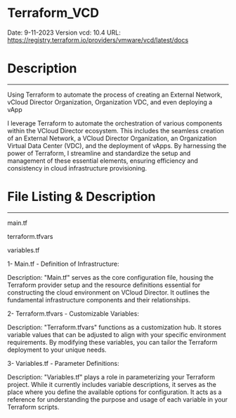 # Terraform_VCD
 Date: 9-11-2023
 Version vcd: 10.4
 URL: https://registry.terraform.io/providers/vmware/vcd/latest/docs
# Description
-------------------------------------
Using Terraform to automate the process of creating an External Network, vCloud Director Organization, Organization VDC, and even deploying a vApp

I leverage Terraform to automate the orchestration of various components within the VCloud Director ecosystem. This includes the seamless creation of an External Network, a VCloud Director Organization, an Organization Virtual Data Center (VDC), and the deployment of vApps. By harnessing the power of Terraform, I streamline and standardize the setup and management of these essential elements, ensuring efficiency and consistency in cloud infrastructure provisioning.

# File Listing & Description
-------------------------------------
main.tf

terraform.tfvars

variables.tf

1- Main.tf - Definition of Infrastructure:

Description: "Main.tf" serves as the core configuration file, housing the Terraform provider setup and the resource definitions essential for constructing the cloud environment on VCloud Director. It outlines the fundamental infrastructure components and their relationships.

2- Terraform.tfvars - Customizable Variables:

Description: "Terraform.tfvars" functions as a customization hub. It stores variable values that can be adjusted to align with your specific environment requirements. By modifying these variables, you can tailor the Terraform deployment to your unique needs.

3- Variables.tf - Parameter Definitions:

Description: "Variables.tf" plays a role in parameterizing your Terraform project. While it currently includes variable descriptions, it serves as the place where you define the available options for configuration. It acts as a reference for understanding the purpose and usage of each variable in your Terraform scripts.

